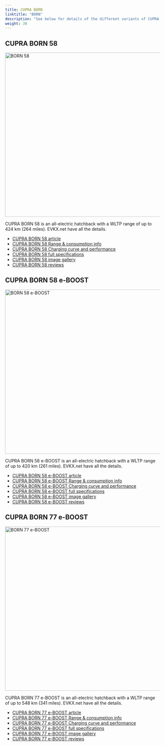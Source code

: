 ```yaml
---
title: CUPRA BORN
linktitle: "BORN"
description: "See below for details of the different variants of CUPRA BORN"
weight: 30
---
```

## CUPRA BORN 58

<a href="/models/cupra/born/born_58/"><img src="https://media.evkx.net/multimedia/models/cupra/born/born_58/main_1_st.jpg" width="800" height="533" alt="BORN 58" ></a>

CUPRA BORN 58 is an all-electric hatchback with a WLTP range of up to 424 km (264 miles). EVKX.net have all the details. 

- [CUPRA BORN 58 article](/models/cupra/born/born_58/)
- [CUPRA BORN 58 Range & consumption info](/models/cupra/born/born_58//rangeandconsumption)
- [CUPRA BORN 58 Charging curve and performance](/models/cupra/born/born_58//chargingcurve)
- [CUPRA BORN 58 full specifications](/models/cupra/born/born_58//specifications)
- [CUPRA BORN 58 image gallery](/models/cupra/born/born_58//gallery)
- [CUPRA BORN 58 reviews](/models/cupra/born/born_58//reviews)

## CUPRA BORN 58 e-BOOST

<a href="/models/cupra/born/born_58_e-boost/"><img src="https://media.evkx.net/multimedia/models/cupra/born/born_58_e-boost/main_1_st.jpg" width="800" height="533" alt="BORN 58 e-BOOST" ></a>

CUPRA BORN 58 e-BOOST is an all-electric hatchback with a WLTP range of up to 420 km (261 miles). EVKX.net have all the details. 

- [CUPRA BORN 58 e-BOOST article](/models/cupra/born/born_58_e-boost/)
- [CUPRA BORN 58 e-BOOST Range & consumption info](/models/cupra/born/born_58_e-boost//rangeandconsumption)
- [CUPRA BORN 58 e-BOOST Charging curve and performance](/models/cupra/born/born_58_e-boost//chargingcurve)
- [CUPRA BORN 58 e-BOOST full specifications](/models/cupra/born/born_58_e-boost//specifications)
- [CUPRA BORN 58 e-BOOST image gallery](/models/cupra/born/born_58_e-boost//gallery)
- [CUPRA BORN 58 e-BOOST reviews](/models/cupra/born/born_58_e-boost//reviews)

## CUPRA BORN 77 e-BOOST

<a href="/models/cupra/born/born_77_e-boost/"><img src="https://media.evkx.net/multimedia/models/cupra/born/born_77_e-boost/main_1_st.jpg" width="800" height="533" alt="BORN 77 e-BOOST" ></a>

CUPRA BORN 77 e-BOOST is an all-electric hatchback with a WLTP range of up to 548 km (341 miles). EVKX.net have all the details. 

- [CUPRA BORN 77 e-BOOST article](/models/cupra/born/born_77_e-boost/)
- [CUPRA BORN 77 e-BOOST Range & consumption info](/models/cupra/born/born_77_e-boost//rangeandconsumption)
- [CUPRA BORN 77 e-BOOST Charging curve and performance](/models/cupra/born/born_77_e-boost//chargingcurve)
- [CUPRA BORN 77 e-BOOST full specifications](/models/cupra/born/born_77_e-boost//specifications)
- [CUPRA BORN 77 e-BOOST image gallery](/models/cupra/born/born_77_e-boost//gallery)
- [CUPRA BORN 77 e-BOOST reviews](/models/cupra/born/born_77_e-boost//reviews)

